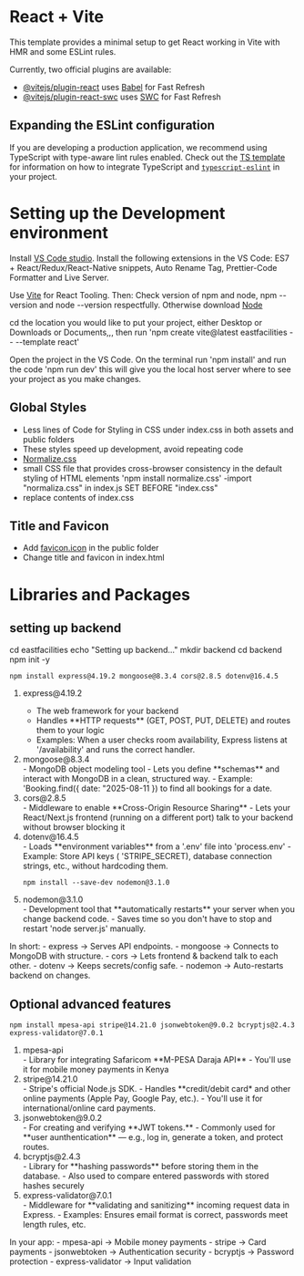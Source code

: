 # React + Vite

This template provides a minimal setup to get React working in Vite with HMR and some ESLint rules.

Currently, two official plugins are available:

- [@vitejs/plugin-react](https://github.com/vitejs/vite-plugin-react/blob/main/packages/plugin-react) uses [Babel](https://babeljs.io/) for Fast Refresh
- [@vitejs/plugin-react-swc](https://github.com/vitejs/vite-plugin-react/blob/main/packages/plugin-react-swc) uses [SWC](https://swc.rs/) for Fast Refresh

## Expanding the ESLint configuration

If you are developing a production application, we recommend using TypeScript with type-aware lint rules enabled. Check out the [TS template](https://github.com/vitejs/vite/tree/main/packages/create-vite/template-react-ts) for information on how to integrate TypeScript and [`typescript-eslint`](https://typescript-eslint.io) in your project.


# Setting up the Development environment
Install [VS Code studio](https://code.visualstudio.com/).
Install the following extensions in the VS Code: ES7 + React/Redux/React-Native snippets, Auto Rename Tag, Prettier-Code Formatter and Live Server.

Use [Vite](https://vite.dev/) for React Tooling. 
Then:
Check version of npm and node, npm --version and node --version respectfully. 
Otherwise download [Node](https://nodejs.org/en/download)

cd the location you would like to put your project, either Desktop or Downloads or Documents,,, then run 'npm create vite@latest eastfacilities -- --template react'

Open the project in the VS Code. On the terminal run 'npm install' and run the code 'npm run dev' this will give you the local host server where to see your project as you make changes.

## Global Styles
- Less lines of Code for Styling in CSS under index.css in both assets and public folders
- These styles speed up development, avoid repeating code
- [Normalize.css](https://necolas.github.io/normalize.css/)
- small CSS file that provides cross-browser consistency in the default styling of HTML elements
'npm install normalize.css'
-import "normaliza.css" in index.js
SET BEFORE "index.css"
- replace contents of index.css


## Title and Favicon
- Add [favicon.icon](https://favicon.io/favicon-converter/) in the public folder
- Change title and favicon in index.html

# Libraries and Packages
## setting up backend
cd eastfacilities
echo "Setting up backend..."
mkdir backend
cd backend
npm init -y

`npm install express@4.19.2 mongoose@8.3.4 cors@2.8.5 dotenv@16.4.5`
<ol>
<li>express@4.19.2</li>
<ul>
<li>The web framework for your backend</li>
<li>Handles **HTTP requests** (GET, POST, PUT, DELETE) and routes them to your logic</li>
<li>Examples: When a user checks room availability, Express listens at '/availability' and runs the correct handler.</li>
</ul>
<li>mongoose@8.3.4</li>
- MongoDB object modeling tool
- Lets you define **schemas** and interact with MongoDB in a clean, structured way.
- Example: 'Booking.find({ date: "2025-08-11 }) to find all bookings for a date.
<li>cors@2.8.5</li>
- Middleware to enable **Cross-Origin Resource Sharing**
- Lets your React/Next.js frontend (running on a different port) talk to your backend  without browser blocking it
<li>dotenv@16.4.5</li>
- Loads **environment variables** from a '.env' file into 'process.env'
- Example: Store API keys ( 'STRIPE_SECRET), database connection strings, etc., without hardcoding them.

`npm install --save-dev nodemon@3.1.0`
<li>nodemon@3.1.0</li>
- Development tool that **automatically restarts** your server when you change backend code.
- Saves time so you don't have to stop and restart 'node server.js' manually.
</ol>
In short:
- express → Serves API endpoints.
- mongoose → Connects to MongoDB with structure.
- cors → Lets frontend & backend talk to each other.
- dotenv → Keeps secrets/config safe.
- nodemon → Auto-restarts backend on changes.

## Optional advanced features
`npm install mpesa-api stripe@14.21.0 jsonwebtoken@9.0.2 bcryptjs@2.4.3 express-validator@7.0.1`
<ol>
<li>mpesa-api</li>
- Library for integrating Safaricom **M-PESA Daraja API**
- You'll use it for mobile money payments in Kenya
<li>stripe@14.21.0</li>
- Stripe's official Node.js SDK.
- Handles **credit/debit card* and other online payments (Apple Pay, Google Pay, etc.).
- You'll use it for international/online card payments.
<li>jsonwebtoken@9.0.2</li>
- For creating and verifying **JWT tokens.**
- Commonly used for **user aunthentication** — e.g., log in, generate a token, and protect routes.
<li>bcryptjs@2.4.3</li>
- Library for **hashing passwords** before storing them in the database.
- Also used to compare entered passwords with stored hashes securely
<li>express-validator@7.0.1</li>
- Middleware for **validating and sanitizing** incoming request data in Express.
- Examples: Ensures email format is correct, passwords meet length rules, etc.
</ol>
In your app:
- mpesa-api → Mobile money payments
- stripe → Card payments
- jsonwebtoken → Authentication security
- bcryptjs → Password protection
- express-validator → Input validation











